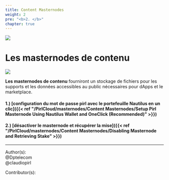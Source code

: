 ```yaml
---
title: Content Masternodes
weight: 2
pre: "<b>2. </b>"
chapter: true
---
```

![](/images_headers/Masternodes.png)


# Les masternodes de contenu  

![](/PirlCloud/masternodes/images/masternodes.jpg)


**Les masternodes de contenu** fourniront un stockage de fichiers pour les supports et les données accessibles au public nécessaires pour dApps et le marketplace.  


#### 1.) [configuration du mot de passe pirl avec le portefeuille Nautilus en un clic]({{< ref "/PirlCloud/masternodes/Content Masternodes/Setup Pirl Masternode Using Nautilus Wallet and OneClick (Recommended)" >}})
#### 2.) [désactiver le masternode et récupérer la mise]({{< ref "/PirlCloud/masternodes/Content Masternodes/Disabling Masternode and Retrieving Stake" >}})



---
Author(s):  
@Dptelecom  
@claudiopirl  


Contributor(s):
